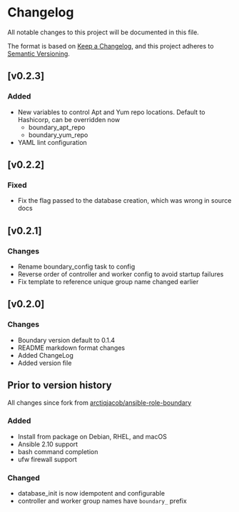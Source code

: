 # Changelog

All notable changes to this project will be documented in this file.

The format is based on [Keep a Changelog](https://keepachangelog.com/en/1.0.0/),
and this project adheres to [Semantic Versioning](https://semver.org/spec/v2.0.0.html).

## [v0.2.3]

### Added

- New variables to control Apt and Yum repo locations. Default to Hashicorp, can be overridden now
  - boundary_apt_repo
  - boundary_yum_repo
- YAML lint configuration

## [v0.2.2]

### Fixed

- Fix the flag passed to the database creation, which was wrong in source docs

## [v0.2.1]

### Changes

- Rename boundary_config task to config
- Reverse order of controller and worker config to avoid startup failures
- Fix template to reference unique group name changed earlier

## [v0.2.0]

### Changes

- Boundary version default to 0.1.4
- README markdown format changes
- Added ChangeLog
- Added version file

## Prior to version history

All changes since fork from [arctiqjacob/ansible-role-boundary](https://github.com/arctiqjacob/ansible-role-boundary)

### Added

- Install from package on Debian, RHEL, and macOS
- Ansible 2.10 support
- bash command completion
- ufw firewall support

### Changed

- database_init is now idempotent and configurable
- controller and worker group names have `boundary_` prefix
